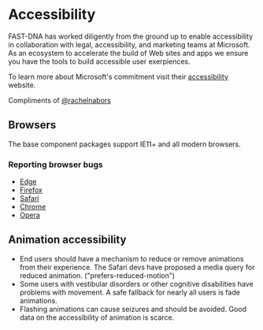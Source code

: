# Accessibility

FAST-DNA has worked diligently from the ground up to enable accessibility in collaboration with legal, accessibility, and marketing teams at Microsoft. As an ecosystem to accelerate the build of Web sites and apps we ensure you have the tools to build accessible user exerpiences.

To learn more about Microsoft's commitment visit their [accessibility](https://www.microsoft.com/en-us/accessibility) website.

Compliments of [@rachelnabors](https://github.com/rachelnabors)

## Browsers

The base component packages support IE11+ and all modern browsers.

### Reporting browser bugs

* [Edge](https://developer.microsoft.com/en-us/microsoft-edge/platform/issues/)
* [Firefox](https://bugzilla.mozilla.org/)
* [Safari](https://bugs.webkit.org/)
* [Chrome](https://bugs.chromium.org/p/chromium/issues/list)
* [Opera](https://bugs.opera.com/wizard/desktop)

## Animation accessibility

* End users should have a mechanism to reduce or remove animations from their experience. The Safari devs have proposed a media query for reduced animation. ("prefers-reduced-motion")
* Some users with vestibular disorders or other cognitive disabilities have problems with movement. A safe fallback for nearly all users is fade animations.
* Flashing animations can cause seizures and should be avoided. Good data on the accessibility of animation is scarce.
